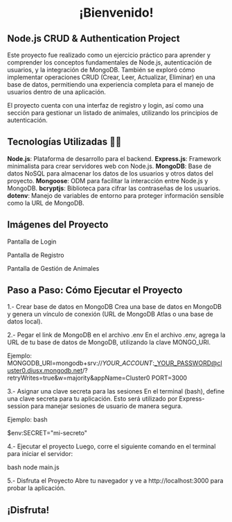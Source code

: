 # <p style="text-align: center">¡Bienvenido!</p>

## Node.js CRUD & Authentication Project

Este proyecto fue realizado como un ejercicio práctico para aprender y comprender los conceptos fundamentales de Node.js, autenticación de usuarios, y la integración de MongoDB. También se exploró cómo implementar operaciones CRUD (Crear, Leer, Actualizar, Eliminar) en una base de datos, permitiendo una experiencia completa para el manejo de usuarios dentro de una aplicación.


El proyecto cuenta con una interfaz de registro y login, así como una sección para gestionar un listado de animales, utilizando los principios de autenticación.

## Tecnologías Utilizadas 🔨🔨

**Node.js**: Plataforma de desarrollo para el backend.
**Express.js**: Framework minimalista para crear servidores web con Node.js.
**MongoDB**: Base de datos NoSQL para almacenar los datos de los usuarios y otros datos del proyecto.
**Mongoose**: ODM para facilitar la interacción entre Node.js y MongoDB.
**bcryptjs**: Biblioteca para cifrar las contraseñas de los usuarios.
**dotenv**: Manejo de variables de entorno para proteger información sensible como la URL de MongoDB.

## Imágenes del Proyecto

Pantalla de Login

Pantalla de Registro

Pantalla de Gestión de Animales


## Paso a Paso: Cómo Ejecutar el Proyecto

1.- Crear base de datos en MongoDB
Crea una base de datos en MongoDB y genera un vínculo de conexión (URL de MongoDB Atlas o una base de datos local).

2.- Pegar el link de MongoDB en el archivo .env
En el archivo .env, agrega la URL de tu base de datos de MongoDB, utilizando la clave MONGO_URI.

Ejemplo:
MONGODB_URI=mongodb+srv://_YOUR_ACCOUNT_:_YOUR_PASSWORD@cluster0.diusx.mongodb.net/?retryWrites=true&w=majority&appName=Cluster0
PORT=3000

3.- Asignar una clave secreta para las sesiones
En el terminal (bash), define una clave secreta para tu aplicación. Esto será utilizado por Express-session para manejar sesiones de usuario de manera segura.

Ejemplo:
bash

$env:SECRET="mi-secreto"

4.- Ejecutar el proyecto
Luego, corre el siguiente comando en el terminal para iniciar el servidor:

bash
node main.js

5.- Disfruta el Proyecto
Abre tu navegador y ve a http://localhost:3000 para probar la aplicación. 


## ¡Disfruta!